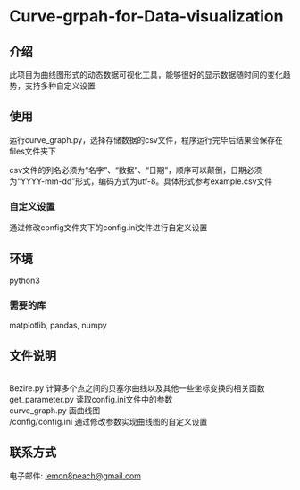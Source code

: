 # Curve-grpah-for-Data-visualization
## 介绍
此项目为曲线图形式的动态数据可视化工具，能够很好的显示数据随时间的变化趋势，支持多种自定义设置
## 使用
运行curve_graph.py，选择存储数据的csv文件，程序运行完毕后结果会保存在files文件夹下

csv文件的列名必须为“名字”、“数据”、“日期”，顺序可以颠倒，日期必须为“YYYY-mm-dd”形式，编码方式为utf-8。具体形式参考example.csv文件
### 自定义设置
通过修改config文件夹下的config.ini文件进行自定义设置

## 环境
python3
### 需要的库
matplotlib, pandas, numpy

## 文件说明
<br>Bezire.py           计算多个点之间的贝塞尔曲线以及其他一些坐标变换的相关函数
<br>get_parameter.py    读取config.ini文件中的参数
<br>curve_graph.py      画曲线图
<br>/config/config.ini  通过修改参数实现曲线图的自定义设置

## 联系方式
电子邮件: lemon8peach@gmail.com
